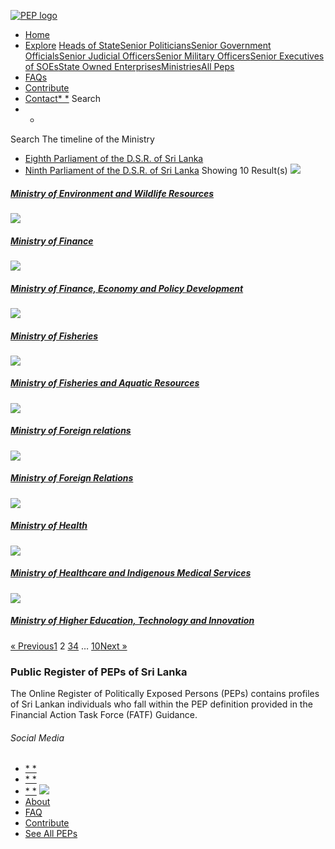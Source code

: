 [![PEP logo](https://www.peps.lk/wp-content/themes/pepold/img/pep-logo.png)](https://www.peps.lk)
*  [Home](https://www.peps.lk/)
*  [Explore](https://www.peps.lk/explore)
[Heads of State](https://www.peps.lk/pep_type/heads-of-state/)[Senior Politicians](https://www.peps.lk/pep_type/senior-politicians)[Senior Government Officials](https://www.peps.lk/pep_type/senior-government-officials)[Senior Judicial Officers](https://www.peps.lk/pep_type/senior-judicial-officers)[Senior Military Officers](https://www.peps.lk/pep_type/senior-military-officers)[Senior Executives of SOEs](https://www.peps.lk/pep_type/senior-executives-of-state-owned-enterprises)[State Owned Enterprises](https://www.peps.lk/soe)[Ministries](https://www.peps.lk/ministries/)[All Peps](https://www.peps.lk/explore)
*  [FAQs](https://www.peps.lk/faq)
*  [Contribute](https://www.peps.lk/contribute)
*  [Contact](https://www.peps.lk/contact)[* *](#collapseSearch)
Search
* *
Search
The timeline of the Ministry
*  [Eighth Parliament of the D.S.R. of Sri Lanka](https://www.peps.lk/timeline_of_the_ministry/eighth-parliament-of-the-d-s-r-of-sri-lanka/)
*  [Ninth Parliament of the D.S.R. of Sri Lanka](https://www.peps.lk/timeline_of_the_ministry/ninth-parliament-of-the-d-s-r-of-sri-lanka/)
Showing 10 Result(s)
[![](https://www.peps.lk/wp-content/themes/pepold/img/soe-pic-default.jpg)](https://www.peps.lk/ministry/ministry-of-environment-and-wildlife-resources/)
#####  [Ministry of Environment and Wildlife Resources](https://www.peps.lk/ministry/ministry-of-environment-and-wildlife-resources/)
[![](https://www.peps.lk/wp-content/themes/pepold/img/soe-pic-default.jpg)](https://www.peps.lk/ministry/ministry-of-finance/)
#####  [Ministry of Finance](https://www.peps.lk/ministry/ministry-of-finance/)
[![](https://www.peps.lk/wp-content/themes/pepold/img/soe-pic-default.jpg)](https://www.peps.lk/ministry/ministry-of-finance-economy-and-policy-development/)
#####  [Ministry of Finance, Economy and Policy Development](https://www.peps.lk/ministry/ministry-of-finance-economy-and-policy-development/)
[![](https://www.peps.lk/wp-content/themes/pepold/img/soe-pic-default.jpg)](https://www.peps.lk/ministry/ministry-of-fisheries/)
#####  [Ministry of Fisheries](https://www.peps.lk/ministry/ministry-of-fisheries/)
[![](https://www.peps.lk/wp-content/themes/pepold/img/soe-pic-default.jpg)](https://www.peps.lk/ministry/ministry-of-fisheries-and-aquatic-resources/)
#####  [Ministry of Fisheries and Aquatic Resources](https://www.peps.lk/ministry/ministry-of-fisheries-and-aquatic-resources/)
[![](https://www.peps.lk/wp-content/themes/pepold/img/soe-pic-default.jpg)](https://www.peps.lk/ministry/ministry-of-foreign-relations-2/)
#####  [Ministry of Foreign relations](https://www.peps.lk/ministry/ministry-of-foreign-relations-2/)
[![](https://www.peps.lk/wp-content/themes/pepold/img/soe-pic-default.jpg)](https://www.peps.lk/ministry/ministry-of-foreign-relations/)
#####  [Ministry of Foreign Relations](https://www.peps.lk/ministry/ministry-of-foreign-relations/)
[![](https://www.peps.lk/wp-content/themes/pepold/img/soe-pic-default.jpg)](https://www.peps.lk/ministry/ministry-of-health/)
#####  [Ministry of Health](https://www.peps.lk/ministry/ministry-of-health/)
[![](https://www.peps.lk/wp-content/themes/pepold/img/soe-pic-default.jpg)](https://www.peps.lk/ministry/ministry-of-healthcare-and-indigenous-medical-services/)
#####  [Ministry of Healthcare and Indigenous Medical Services](https://www.peps.lk/ministry/ministry-of-healthcare-and-indigenous-medical-services/)
[![](https://www.peps.lk/wp-content/themes/pepold/img/soe-pic-default.jpg)](https://www.peps.lk/ministry/ministry-of-higher-education-technology-and-innovation/)
#####  [Ministry of Higher Education, Technology and Innovation](https://www.peps.lk/ministry/ministry-of-higher-education-technology-and-innovation/)
[« Previous](https://www.peps.lk/ministries/page/1/)[1](https://www.peps.lk/ministries/page/1/)  2  [3](https://www.peps.lk/ministries/page/3/)[4](https://www.peps.lk/ministries/page/4/)  …  [10](https://www.peps.lk/ministries/page/10/)[Next »](https://www.peps.lk/ministries/page/3/)
###  Public Register of PEPs of Sri Lanka
The Online Register of Politically Exposed Persons (PEPs) contains profiles of Sri Lankan individuals who fall within the PEP definition provided in the Financial Action Task Force (FATF) Guidance.
######  Social Media
*  [* *](https://www.facebook.com/tisrilanka)
*  [* *](https://twitter.com/tisrilanka/)
*  [* *](https://www.instagram.com/transparency_sri_lanka/)
[![](https://www.peps.lk/wp-content/uploads/2019/11/ti_logo_footer.png)](https://www.tisrilanka.org/)
*  [About](https://www.peps.lk/about/)
*  [FAQ](https://www.peps.lk/faq/)
*  [Contribute](https://www.peps.lk/contribute/)
*  [See All PEPs](https://www.peps.lk/explore/)